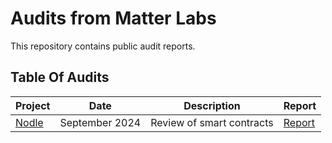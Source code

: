 # Audits from Matter Labs

This repository contains public audit reports.

## Table Of Audits

|  Project | Date  |  Description |  Report |
|---|---|---|---|
| [Nodle](https://docs.nodle.com/nodle-on-zksync-era) | September 2024 | Review of smart contracts | [Report](https://github.com/matter-labs-audits/reports/blob/main/Nodle/Nodle%20Security%20Review%20Final%20Report.pdf) |
